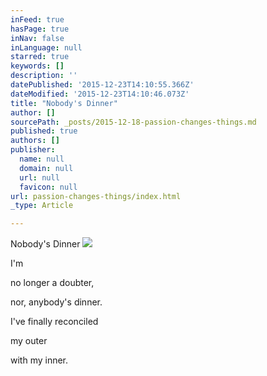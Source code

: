 ```yaml
---
inFeed: true
hasPage: true
inNav: false
inLanguage: null
starred: true
keywords: []
description: ''
datePublished: '2015-12-23T14:10:55.366Z'
dateModified: '2015-12-23T14:10:46.073Z'
title: "Nobody's Dinner"
author: []
sourcePath: _posts/2015-12-18-passion-changes-things.md
published: true
authors: []
publisher:
  name: null
  domain: null
  url: null
  favicon: null
url: passion-changes-things/index.html
_type: Article

---
```

Nobody's Dinner
![](https://the-grid-user-content.s3-us-west-2.amazonaws.com/6011c19d-f97b-4704-af71-5e743370b112.jpg)

I'm 

no longer 
a doubter, 

nor,
anybody's dinner. 

I've finally reconciled 

my outer 

with my inner.